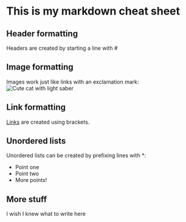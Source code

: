 # This is my markdown cheat sheet

## Header formatting

Headers are created by starting a line with #

## Image formatting

Images work just like links with an exclamation mark:
![Cute cat with light saber](https://storage.googleapis.com/pod_public/1300/146525.jpg)

## Link formatting

[Links](https://www.github.com) are created using brackets.

## Unordered lists

Unordered lists can be created by prefixing lines with *:

* Point one
* Point two
* More points!

## More stuff

I wish I knew what to write here
